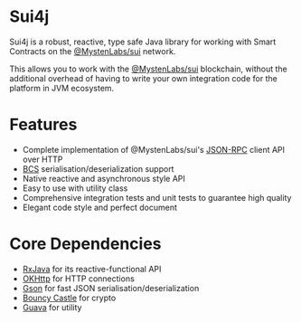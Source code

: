 Sui4j
=====

Sui4j is a robust, reactive, type safe Java library for working with Smart Contracts on the
[@MystenLabs/sui](https://docs.sui.io/) network.

This allows you to work with the [@MystenLabs/sui](https://docs.sui.io/) blockchain, without the
additional overhead of having to write your own integration code for the platform in JVM ecosystem.

Features
========

- Complete implementation of @MystenLabs/sui's [JSON-RPC](https://docs.sui.io/sui-jsonrpc) client
  API over HTTP
- [BCS](https://github.com/diem/bcs) serialisation/deserialization support
- Native reactive and asynchronous style API
- Easy to use with utility class
- Comprehensive integration tests and unit tests to guarantee high quality
- Elegant code style and perfect document

Core Dependencies
============

- [RxJava](https://github.com/ReactiveX/RxJava) for its reactive-functional API
- [OKHttp](https://square.github.io/okhttp/) for HTTP connections
- [Gson](https://github.com/google/gson) for fast JSON
  serialisation/deserialization
- [Bouncy Castle](https://www.bouncycastle.org/) for crypto
- [Guava](https://github.com/google/guava) for utility 


